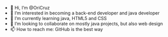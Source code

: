 - 👋 Hi, I’m @OriCruz
- 👀 I’m interested in becoming a back-end developer and java developer
- 🌱 I’m currently learning java, HTML5 and CSS
- 💞️ I’m looking to collaborate on mostly java projects, but also web design 
- 📫 How to reach me: GitHub is the best way

<!---
OriCruz/OriCruz is a ✨ special ✨ repository because its `README.md` (this file) appears on your GitHub profile.
You can click the Preview link to take a look at your changes.
--->
